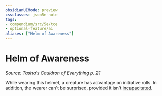 ```yaml
---
obsidianUIMode: preview
cssclasses: json5e-note
tags:
- compendium/src/5e/tce
- optional-feature/ai
aliases: ["Helm of Awareness"]
---
```

# Helm of Awareness
*Source: Tasha's Cauldron of Everything p. 21* 

While wearing this helmet, a creature has advantage on initiative rolls. In addition, the wearer can't be surprised, provided it isn't [incapacitated](../../../Rules%20&%20Options/5e%20Rules/conditions.md##incapacitated).